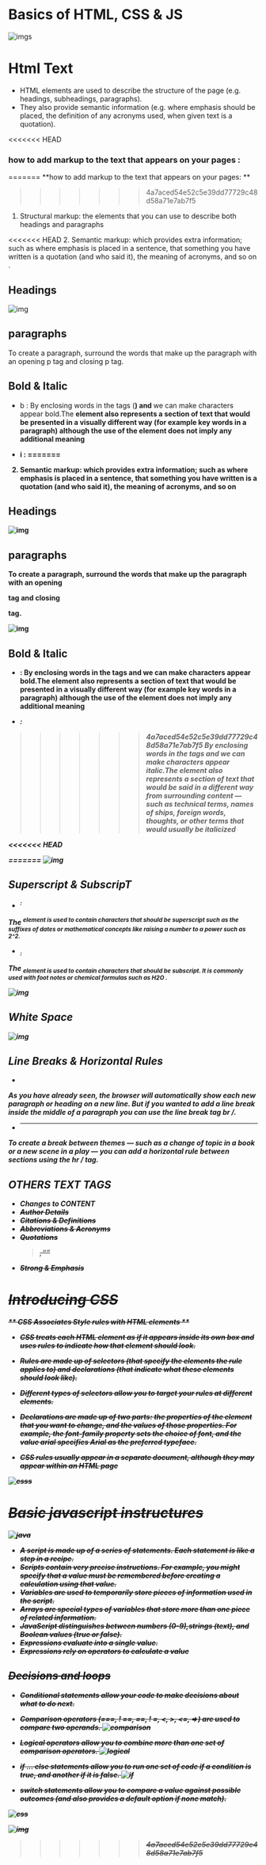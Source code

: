 # Basics of HTML, CSS & JS

![imgs](https://cdn1.iconfinder.com/data/icons/media-agency-malibu-vol-2/128/HTML-JS-CSS-512.png)

# Html Text

*  HTML elements are used to describe the structure of 
the page (e.g. headings, subheadings, paragraphs).
* They also provide semantic information (e.g. where emphasis should be placed, the definition of any acronyms used, when given text is a quotation).

<<<<<<< HEAD
### how to add markup to the text that appears on your pages : 

=======
**how to add markup to the text that appears on your pages: **
>>>>>>> 4a7aced54e52c5e39dd77729c48d58a71e7ab7f5

 1.  Structural markup: the elements that you can use to 
describe both headings and paragraphs

<<<<<<< HEAD
 2.  Semantic markup: which provides extra information; such as where emphasis is placed in a sentence, that something you have written is a quotation (and who said it), the meaning of acronyms, and so on .

 ## Headings 
 ![img](C:\Users\Student\Desktop\33.png)
 



 ## paragraphs
To create a paragraph, surround the words that make up the paragraph with an opening p tag and closing p tag.






## Bold & Italic
* b :
By enclosing words in the tags (<b>) and </b> we can make 
characters appear bold.The <b> element also represents 
a section of text that would be presented in a visually different way (for example key words in a paragraph) although the use of the <b> element does not imply any additional meaning

* i :
=======
 2.  Semantic markup: which provides extra information; such as where emphasis is placed in a sentence, that something you have written is a quotation (and who said it), the meaning of acronyms, and so on

## Headings 
![img](33.png)

## paragraphs
To create a paragraph, surround the words that make up the 
paragraph with an opening <p> tag and closing </p> tag.

![img](44.png)

## Bold & Italic
* <b> :
By enclosing words in the tags <b> and </b> we can make 
characters appear bold.The <b> element also represents 
a section of text that would be presented in a visually different way (for example key words in a paragraph) although the use of the <b> element does not imply any additional meaning

* <i> :
>>>>>>> 4a7aced54e52c5e39dd77729c48d58a71e7ab7f5
By enclosing words in the tags <i> and </i> we can make 
characters appear italic.The <i> element also represents 
a section of text that would be said in a different way from surrounding content — such as technical terms, names of ships, foreign words, thoughts, or other terms that would usually be italicized

<<<<<<< HEAD



=======
![img](55.png)

## Superscript & SubscripT

*  <sup> : 

The <sup> element is used to contain characters that 
should be superscript such as the suffixes of dates or 
mathematical concepts like raising a number to a power such 
as 2^2.


*  <sub> : 

The <sub> element is used to contain characters that should 
be subscript. It is commonly used with foot notes or chemical formulas such as H2O .


![img](66.png)

## White Space
![img](77.png)

## Line Breaks & Horizontal Rules

* <br /> 
As you have already seen, the browser will automatically show each new paragraph or heading on a new line. But if you wanted to add a line break inside the middle of a paragraph you can use the line break tag  br /.


 * <hr />
To create a break between themes — such as a change of 
topic in a book or a new scene in a play — you can add a 
horizontal rule between sections using the hr / tag.

## OTHERS TEXT TAGS
* Changes to CONTENT <ins> <del> <s>
* Author Details  <address>
* Citations & Definitions  <cite> <dfn>
* Abbreviations & Acronyms  <abbr>
* Quotations <blockquote> ,<q> 
* Strong & Emphasis <strong> <em> 


# Introducing CSS
** CSS Associates Style rules with HTML elements **

* CSS treats each HTML element as if it appears inside 
its own box and uses rules to indicate how that element should look.
*  Rules are made up of selectors (that specify the 
elements the rule applies to) and declarations (that 
indicate what these elements should look like).

*  Different types of selectors allow you to target your 
rules at different elements.

*  Declarations are made up of two parts: the properties 
of the element that you want to change, and the values 
of those properties. For example, the font-family property sets the choice of font, and the value arial specifies Arial as the preferred typeface.

* CSS rules usually appear in a separate document, 
although they may appear within an HTML page

![csss](https://slideplayer.com/slide/16824612/97/images/4/3+Types+of+CSS+Inline+Styles+use+the+style+attribute+within+an+HTML+tag.+Inline+styles+only+apply+to+that+single+instance+of+an+HTML+element..jpg)

# Basic javascript instructures
![java](88.png)

* A script is made up of a series of statements. Each
  statement is like a step in a recipe.
* Scripts contain very precise instructions. For example,
  you might specify that a value must be remembered
before creating a calculation using that value.
* Variables are used to temporarily store pieces of
information used in the script.
* Arrays are special types of variables that store more
than one piece of related information.
* JavaScript distinguishes between numbers (0-9),strings (text), and Boolean values (true or false).
* Expressions evaluate into a single value.
* Expressions rely on operators to calculate a value

## Decisions and loops
* Conditional statements allow your code to make
decisions about what to do next.
* Comparison operators (===, ! ==, ==, ! =, <, >, <=, =>)
are used to compare two operands.
![comparison](https://i.ytimg.com/vi/wFB-ywsNPwg/maxresdefault.jpg)

* Logical operators allow you to combine more than one
set of comparison operators.
![logical](https://www.devopsschool.com/blog/wp-content/uploads/2020/07/JavaScript-Logical-Operator.png)

* if ... else statements allow you to run one set of code
if a condition is true, and another if it is false.
![if](https://cdn.programiz.com/sites/tutorial2program/files/js-if-else-statement.png)

* switch statements allow you to compare a value
against possible outcomes (and also provides a default
option if none match).  

![css](https://brytdesigns.com/wp-content/uploads/2019/12/html_css_javascript_infographic.png)

![img](https://html-css-js.com/images/og.jpg)
>>>>>>> 4a7aced54e52c5e39dd77729c48d58a71e7ab7f5
